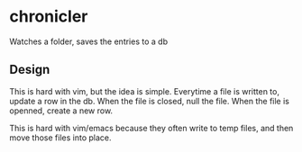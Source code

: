 # chronicler

Watches a folder, saves the entries to a db

## Design

This is hard with vim, but the idea is simple. Everytime a file is written to, update a row in the db. When the file is closed, null the file. When the file is openned, create a new row.

This is hard with vim/emacs because they often write to temp files, and then move those files into place.
